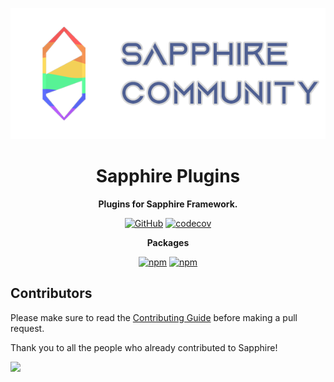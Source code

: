 <div align="center">

![Sapphire Logo](https://raw.githubusercontent.com/sapphiredev/assets/main/banners/SapphireCommunity.png)

# Sapphire Plugins

**Plugins for Sapphire Framework.**

[![GitHub](https://img.shields.io/github/license/swiizyy/plugins)](https://github.com/swiizyy/plugins/blob/main/LICENSE.md)
[![codecov](https://codecov.io/gh/swiizyy/plugins/branch/main/graph/badge.svg?token=hygqPZuVZ5)](https://codecov.io/gh/swiizyy/plugins)

**Packages**

[![npm](https://img.shields.io/npm/v/@swiizyy/plugin-botlist?color=crimson&logo=npm&style=flat-square&label=@swiizyy/plugin-botlist)](https://www.npmjs.com/package/@swiizyy/plugin-botlist)
[![npm](https://img.shields.io/npm/v/@swiizyy/plugin-influxdb?color=crimson&logo=npm&style=flat-square&label=@swiizyy/plugin-influxdb)](https://www.npmjs.com/package/@swiizyy/plugin-influxdb)


</div>

## Contributors

Please make sure to read the [Contributing Guide][contributing] before making a pull request.

Thank you to all the people who already contributed to Sapphire!

<a href="https://github.com/swiizyy/plugins/graphs/contributors">
  <img src="https://contrib.rocks/image?repo=swiizyy/plugins" />
</a>

[contributing]: https://github.com/swiizyy/plugins/blob/main/.github/CONTRIBUTING.md
